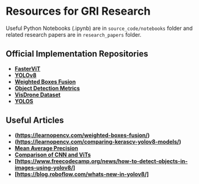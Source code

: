 # Resources for GRI Research
Useful Python Notebooks (.ipynb) are in `source_code/notebooks` folder and related research papers are in `research_papers` folder.

## Official Implementation Repositories

- __[FasterViT](https://github.com/NVlabs/FasterViT#fastervit-fast-vision-transformers-with-hierarchical-attention)__
- __[YOLOv8](https://github.com/ultralytics/ultralytics)__
- __[Weighted Boxes Fusion](https://github.com/ZFTurbo/Weighted-Boxes-Fusion#description-of-wbf-method-and-citation)__
- __[Object Detection Metrics](https://github.com/rafaelpadilla/review_object_detection_metrics/)__
- __[VisDrone Dataset](https://github.com/VisDrone/VisDrone-Dataset)__
- __[YOLOS](https://github.com/hustvl/YOLOS)__
  
## Useful Articles

- __(https://learnopencv.com/weighted-boxes-fusion/)__
- __(https://learnopencv.com/comparing-kerascv-yolov8-models/)__
- __[Mean Average Precision](https://learnopencv.com/mean-average-precision-map-object-detection-model-evaluation-metric/?fbclid=IwAR2YxPZzmvk1n2ZtgxZQpC1XRS3ld38jXoaOSYBxmxzR3CV23sGLHmdCxYE#Datasets-and-Model-Evaluation-Competitions)__
- __[Comparison of CNN and ViTs](https://medium.com/@iliaspapastratis/comparison-of-convolutional-neural-networks-and-vision-transformers-vits-a8fc5486c5be)__
- __[https://www.freecodecamp.org/news/how-to-detect-objects-in-images-using-yolov8/]__
- __[https://blog.roboflow.com/whats-new-in-yolov8/]__
  
  
